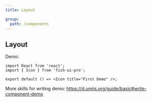 ```yaml
---
title: Layout

group:
  path: /components
---
```


## Layout

Demo:

```tsx
import React from 'react';
import { Icon } from 'fish-ui-pro';

export default () => <Icon title="First Demo" />;
```

More skills for writing demo: https://d.umijs.org/guide/basic#write-component-demo
